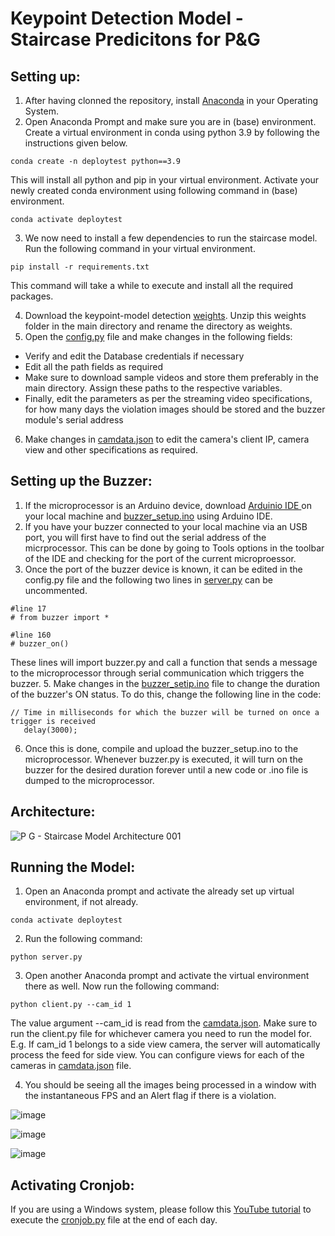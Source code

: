 # Keypoint Detection Model - Staircase Predicitons for P&G

## Setting up:
1. After having clonned the repository, install [Anaconda](https://www.anaconda.com/products/individual) in your Operating System.
2. Open Anaconda Prompt and make sure you are in (base) environment. Create a virtual environment in conda using python 3.9 by following the instructions given below.
```
conda create -n deploytest python==3.9
```
This will install all python and pip in your virtual environment. Activate your newly created conda environment using following command in (base) environment.

```
conda activate deploytest
```

3. We now need to install a few dependencies to run the staircase model. Run the following command in your virtual environment.

```
pip install -r requirements.txt
```
This command will take a while to execute and install all the required packages.

4. Download the keypoint-model detection [weights](http://download.tensorflow.org/models/object_detection/tf2/20200711/centernet_resnet50_v1_fpn_512x512_kpts_coco17_tpu-8.tar.gz). Unzip this weights folder in the main directory and rename the directory as weights.
5. Open the [config.py](https://github.com/sauravdosi/mirrag_keypoint_deployment/blob/main/config.py) file and make changes in the following fields:
* Verify and edit the Database credentials if necessary
* Edit all the path fields as required
* Make sure to download sample videos and store them preferably in the main directory. Assign these paths to the respective variables.
* Finally, edit the parameters as per the streaming video specifications, for how many days the violation images should be stored and the buzzer module's serial address

6. Make changes in [camdata.json](https://github.com/sauravdosi/mirrag_keypoint_deployment/blob/main/camdata.json) to edit the camera's client IP, camera view and other specifications as required.

## Setting up the Buzzer:

1. If the microprocessor is an Arduino device, download [Arduinio IDE ](https://www.arduino.cc/en/Main/Software_)on your local machine and [buzzer_setup.ino]() using Arduino IDE.
3. If you have your buzzer connected to your local machine via an USB port, you will first have to find out the serial address of the micrprocessor. This can be done by going to Tools options in the toolbar of the IDE and checking for the port of the current microproessor.
4. Once the port of the buzzer device is known, it can be edited in the config.py file and the following two lines in [server.py](https://github.com/sauravdosi/mirrag_keypoint_deployment/blob/main/server.py) can be uncommented.
```
#line 17
# from buzzer import *

#line 160
# buzzer_on()
```
These lines will import buzzer.py and call a function that sends a message to the microprocessor through serial communication which triggers the buzzer.
5.  Make changes in the [buzzer_setip.ino]() file to change the duration of the buzzer's ON status. To do this, change the following line in the code:

```
// Time in milliseconds for which the buzzer will be turned on once a trigger is received
   delay(3000);
```
6. Once this is done, compile and upload the buzzer_setup.ino to the microprocessor. Whenever buzzer.py is executed, it will turn on the buzzer for the desired duration forever until a new code or .ino file is dumped to the microprocessor.


## Architecture:

![P G - Staircase Model Architecture 001](https://user-images.githubusercontent.com/45575805/118499214-58c69300-b744-11eb-8189-ab2dc16220dc.jpeg)


## Running the Model:

1. Open an Anaconda prompt and activate the already set up virtual environment, if not already.

```
conda activate deploytest
```

2. Run the following command:

```
python server.py
```

3. Open another Anaconda prompt and activate the virtual environment there as well. Now run the following command:

```
python client.py --cam_id 1
```
The value argument --cam_id is read from the [camdata.json](https://github.com/sauravdosi/mirrag_keypoint_deployment/blob/main/camdata.json). Make sure to run the client.py file for whichever camera you need to run the model for.
E.g. If cam_id 1 belongs to a side view camera, the server will automatically process the feed for side view.
You can configure views for each of the cameras in [camdata.json](https://github.com/sauravdosi/mirrag_keypoint_deployment/blob/main/camdata.json) file.

4. You should be seeing all the images being processed in a window with the instantaneous FPS and an Alert flag if there is a violation.

![image](https://user-images.githubusercontent.com/45575805/118495670-0a63c500-b741-11eb-93cd-ee2587e3f84c.png)

![image](https://user-images.githubusercontent.com/45575805/118495738-1cddfe80-b741-11eb-8d39-e47ebc582cd3.png)

![image](https://user-images.githubusercontent.com/45575805/118496342-abeb1680-b741-11eb-8bad-877ad4db0a52.png)



## Activating Cronjob:

If you are using a Windows system, please follow this [YouTube tutorial](https://www.youtube.com/watch?v=CAH0B1ErriI) to execute the [cronjob.py](https://github.com/sauravdosi/mirrag_keypoint_deployment/blob/main/cronjob.py) file at the end of each day.
